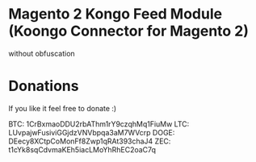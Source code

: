 Magento 2 Kongo Feed Module (Koongo Connector for Magento 2)
===============================

without obfuscation


Donations
==============

If you like it feel free to donate :)

BTC: 1CrBxmaoDDU2rbAThm1rY9czqhMq1FiuMw
LTC: LUvpajwFusiviGGjdzVNVbpqa3aM7WVcrp
DOGE: DEecy8XCtpCoMonFf8Zwp1qRAt393chaJ4
ZEC: t1cYk8sqCdvmaKEh5iacLMoYhRhEC2oaC7q

